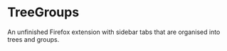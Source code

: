 # TreeGroups
An unfinished Firefox extension with sidebar tabs that are organised into trees and groups. 
